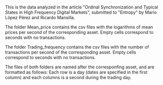 This is the data analyzed in the article "Ordinal Synchronization and Typical States in High Frequency
Digital Markets", submitted to "Entropy" by Mario López Pérez and Ricardo Mansilla. 

The folder Mean_price contains the csv files with the logarithms of mean prices per second of the corresponding asset. Empty cells correspond to seconds with no transactions.

The folder Trading_frequency contains the csv files with the number of transactions per second of the corresponding asset. Empty cells correspond to seconds with no transactions.

The files of both folders are named after the corresponfing asset, and are formatted as follows: Each row is a day (dates are specified in the first column) and each columns is a second during the trading day.
